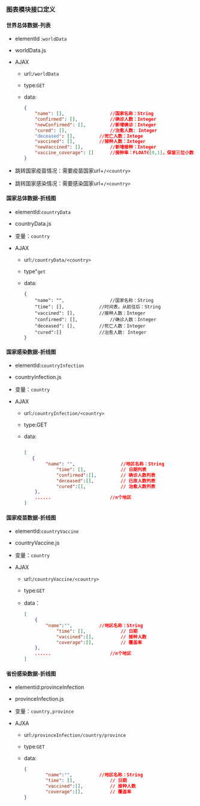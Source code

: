 ### 图表模块接口定义

#### 世界总体数据-列表

+ elementId :`worldData`

+ worldData.js

+ AJAX

  + url:`/worldData`

  + type:`GET`

  + data:

    ```json
    {
        "name": [],					//国家名称：String
        "confirmed": [],			//确诊人数：Integer
        "newConfirmed": [],         //新增确诊：Integer
        "cured": [],				//治愈人数: Integer
        "deceased": [],			//死亡人数：Intege 
        "vaccined": [],			//接种人数：Integer
        "newVaccined": [],			//新增接种：Integer
        "vaccine_coverage": []		//接种率：FLOAT∈[0,1]，保留三位小数
    }
    ```
  
+ 跳转国家疫苗情况：需要疫苗国家url+`/<country>`

+ 跳转国家感染情况：需要感染国家url+`/<country>`

#### 国家总体数据-折线图

+ elementId:`countryData`

+ countryData.js

+ 变量：`country`

+ AJAX

  + url:`/countryData/<country>`

  + type"`get`

  + data:

    ```
    {
        "name": "",					//国家名称：String				
        "time": [],				//时间表，从前往后：String
        "vaccined": [],			//接种人数：Integer
        "confirmed": [],			//确诊人数：Integer
        "deceased": [],			//死亡人数：Integer
        "cured":[]				//治愈人数: Integer
    }
    ```
    
    

#### 国家感染数据-折线图

+ elementId:`countryInfection`

+ countryInfection.js

+ 变量：`country`

+ AJAX

  + url:`/countryInfection/<country>`

  + type:GET

  + data:

    ```json
    
    [
       {
            "name": "",					//地区名称：String
       			"time": [], 			// 日期列表 
       			"confirmed":[],  		// 确诊人数列表
        		"deceased":[],    		// 已故人数列表
        		"cured":[],				// 治愈人数列表
    	},
    	......						//n个地区
    ]
    ```

#### 国家疫苗数据-折线图

+ elementId:`countryVaccine`

+ countryVaccine.js

+ 变量：`country`

+ AJAX

  + url:`/countryVaccine/<country>`

  + type:`GET`

  + data：

    ```json
    [
        {
            "name":"",			//地区名称：String
        		"time": [], 			// 日期 
        		"vaccined":[], 			// 接种人数
        		"coverage":[],			// 覆盖率			
        },
    	......						//n个地区
    ]
    ```
    

#### 省份感染数据-折线图

+ elementid:provinceInfection

+ provinceInfection.js

+ 变量：```country,province```

+ AJXA

  + url:```/provinceInfection/country/province```

  + type:```GET```

  + data:

    ```json
    {
            "name":"",			//地区名称：String
        	"time": [], 			// 日期 
        	"vaccined":[], 			// 接种人数
       		"coverage":[],			// 覆盖率			
    }
    ```

    